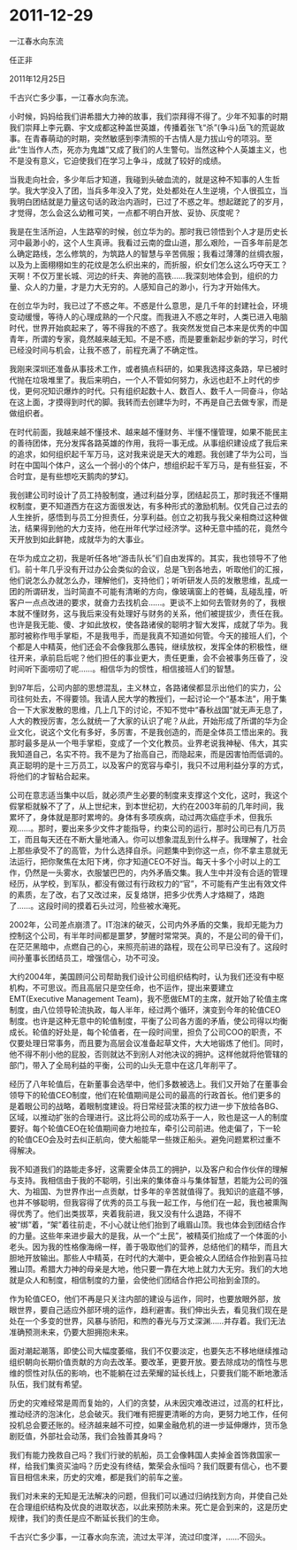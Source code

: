 # 2011-12-29

一江春水向东流

任正非

2011年12月25日

千古兴亡多少事，一江春水向东流。

小时候，妈妈给我们讲希腊大力神的故事，我们崇拜得不得了。少年不知事的时期我们崇拜上李元霸、宇文成都这种盖世英雄，传播着张飞“杀”(争斗)岳飞的荒诞故事。在青春萌动的时期，突然敏感到李清照的千古情人是力拔山兮的项羽。至此“生当作人杰，死亦为鬼雄”又成了我们的人生警句。当然这种个人英雄主义，也不是没有意义，它迫使我们在学习上争斗，成就了较好的成绩。

当我走向社会，多少年后才知道，我碰到头破血流的，就是这种不知事的人生哲学。我大学没入了团，当兵多年没入了党，处处都处在人生逆境，个人很孤立，当我明白团结就是力量这句话的政治内涵时，已过了不惑之年。想起蹉跎了的岁月，才觉得，怎么会这么幼稚可笑，一点都不明白开放、妥协、灰度呢？

我是在生活所迫，人生路窄的时候，创立华为的。那时我已领悟到个人才是历史长河中最渺小的，这个人生真谛。我看过云南的盘山道，那么艰险，一百多年前是怎么确定路线，怎么修筑的，为筑路人的智慧与辛苦佩服；我看过薄薄的丝绸衣服，以及为上面栩栩如生的花纹是怎么织出来的，而折服，织女们怎么这么巧夺天工？天啊！不仅万里长城、河边的纤夫、奔驰的高铁……我深刻地体会到，组织的力量、众人的力量，才是力大无穷的。人感知自己的渺小，行为才开始伟大。

在创立华为时，我已过了不惑之年。不惑是什么意思，是几千年的封建社会，环境变动缓慢，等待人的心理成熟的一个尺度。而我进入不惑之年时，人类已进入电脑时代，世界开始疯起来了，等不得我的不惑了。我突然发觉自己本来是优秀的中国青年，所谓的专家，竟然越来越无知。不是不惑，而是要重新起步新的学习，时代已经没时间与机会，让我不惑了，前程充满了不确定性。

我刚来深圳还准备从事技术工作，或者搞点科研的，如果我选择这条路，早已被时代抛在垃圾堆里了。我后来明白，一个人不管如何努力，永远也赶不上时代的步伐，更何况知识爆炸的时代。只有组织起数十人、数百人、数千人一同奋斗，你站在这上面，才摸得到时代的脚。我转而去创建华为时，不再是自己去做专家，而是做组织者。

在时代前面，我越来越不懂技术、越来越不懂财务、半懂不懂管理，如果不能民主的善待团体，充分发挥各路英雄的作用，我将一事无成。从事组织建设成了我后来的追求，如何组织起千军万马，这对我来说是天大的难题。我创建了华为公司，当时在中国叫个体户，这么一个弱小的个体户，想组织起千军万马，是有些狂妄，不合时宜，是有些想吃天鹅肉的梦幻。

我创建公司时设计了员工持股制度，通过利益分享，团结起员工，那时我还不懂期权制度，更不知道西方在这方面很发达，有多种形式的激励机制。仅凭自己过去的人生挫折，感悟到与员工分担责任，分享利益。创立之初我与我父亲相商过这种做法，结果得到他的大力支持，他在卅年代学过经济学。这种无意中插的花，竟然今天开放到如此鲜艳，成就华为的大事业。

在华为成立之初，我是听任各地“游击队长”们自由发挥的。其实，我也领导不了他们。前十年几乎没有开过办公会类似的会议，总是飞到各地去，听取他们的汇报，他们说怎么办就怎么办，理解他们，支持他们；听听研发人员的发散思维，乱成一团的所谓研发，当时简直不可能有清晰的方向，像玻璃窗上的苍蝇，乱碰乱撞，听客户一点点改进的要求，就奋力去找机会......。更谈不上如何去管财务的了，我根本就不懂财务，这与我后来没有处理好与财务的关系，他们被提拔少，责任在我。也许是我无能、傻、才如此放权，使各路诸侯的聪明才智大发挥，成就了华为。我那时被称作甩手掌柜，不是我甩手，而是我真不知道如何管。今天的接班人们，个个都是人中精英，他们还会不会像我那么愚钝，继续放权，发挥全体的积极性，继往开来，承前启后呢？他们担任的事业更大，责任更重，会不会被事务压昏了，没时间听下面唠叨了呢……。相信华为的惯性，相信接班人们的智慧。

到97年后，公司内部的思想混乱，主义林立，各路诸侯都显示出他们的实力，公司往何处去，不得要领。我请人民大学的教授们，一起讨论一个“基本法”，用于集合一下大家发散的思维，几上几下的讨论，不知不觉中“春秋战国”就无声无息了，人大的教授厉害，怎么就统一了大家的认识了呢？从此，开始形成了所谓的华为企业文化，说这个文化有多好，多厉害，不是我创造的，而是全体员工悟出来的。我那时最多是从一个甩手掌柜，变成了一个文化教员。业界老说我神秘、伟大，其实我知道自己，名实不符。我不是为了抬高自己，而隐起来，而是因害怕而低调的。真正聪明的是十三万员工，以及客户的宽容与牵引，我只不过用利益分享的方式，将他们的才智粘合起来。

公司在意志适当集中以后，就必须产生必要的制度来支撑这个文化，这时，我这个假掌柜就躲不了了，从上世纪末，到本世纪初，大约在2003年前的几年时间，我累坏了，身体就是那时累垮的。身体有多项疾病，动过两次癌症手术，但我乐观……。那时，要出来多少文件才能指导，约束公司的运行，那时公司已有几万员工，而且每天还在不断大量地涌入。你可以想象混乱到什么样子。我理解了，社会上那些承受不了的高管，为什么选择自杀。问题集中到你这一点，你不拿主意就无法运行，把你聚焦在太阳下烤，你才知道CEO不好当。每天十多个小时以上的工作，仍然是一头雾水，衣服皱巴巴的，内外矛盾交集。我人生中并没有合适的管理经历，从学校，到军队，都没有做过有行政权力的“官”，不可能有产生出有效文件的素质，左了改，右了又改过来，反复烙饼，把多少优秀人才烙糊了，烙跑了……。这段时间的摸着石头过河，险些被水淹死。

2002年，公司差点崩溃了。IT泡沫的破灭，公司内外矛盾的交集，我却无能为力控制这个公司，有半年时间都是噩梦，梦醒时常常哭。真的，不是公司的骨干们，在茫茫黑暗中，点燃自己的心，来照亮前进的路程，现在公司早已没有了。这段时间孙董事长团结员工，增强信心，功不可没。

大约2004年，美国顾问公司帮助我们设计公司组织结构时，认为我们还没有中枢机构，不可思议。而且高层只是空任命，也不运作，提出来要建立EMT(Executive Management Team)，我不愿做EMT的主席，就开始了轮值主席制度，由八位领导轮流执政，每人半年，经过两个循环，演变到今年的轮值CEO制度。也许是这种无意中的轮值制度，平衡了公司各方面的矛盾，使公司得以均衡成长。轮值的好处是，每个轮值者，在一段时间里，担负了公司COO的职责，不仅要处理日常事务，而且要为高层会议准备起草文件，大大地锻炼了他们。同时，他不得不削小他的屁股，否则就达不到别人对他决议的拥护。这样他就将他管辖的部门，带入了全局利益的平衡，公司的山头无意中在这几年削平了。

经历了八年轮值后，在新董事会选举中，他们多数被选上。我们又开始了在董事会领导下的轮值CEO制度，他们在轮值期间是公司的最高的行政首长。他们更多的是着眼公司的战略，着眼制度建设。将日常经营决策的权力进一步下放给各BG、区域，以推动扩张的合理进行。这比将公司的成功系于一人，败也是这一人的制度要好。每个轮值CEO在轮值期间奋力地拉车，牵引公司前进。他走偏了，下一轮的轮值CEO会及时去纠正航向，使大船能早一些拨正船头。避免问题累积过重不得解决。

我不知道我们的路能走多好，这需要全体员工的拥护，以及客户和合作伙伴的理解与支持。我相信由于我的不聪明，引出来的集体奋斗与集体智慧，若能为公司的强大、为祖国、为世界作出一点贡献，廿多年的辛苦就值得了。我知识的底蕴不够，也并不够聪明，但我容得了优秀的员工与我一起工作，与他们在一起，我也被熏陶得优秀了。他们出类拔萃，夹着我前进，我又没有什么退路，不得不被“绑”着，“架”着往前走，不小心就让他们抬到了峨眉山顶。我也体会到团结合作的力量。这些年来进步最大的是我，从一个“土民”，被精英们抬成了一个体面的小老头。因为我的性格像海绵一样，善于吸取他们的营养，总结他们的精华，而且大胆地开放输出。那些人中精英，在时代的大潮中，更会被众人团结合作抬到喜马拉雅山顶。希腊大力神的母亲是大地，他只要一靠在大地上就力大无穷。我们的大地就是众人和制度，相信制度的力量，会使他们团结合作把公司抬到金顶的。

作为轮值CEO，他们不再是只关注内部的建设与运作，同时，也要放眼外部，放眼世界，要自己适应外部环境的运作，趋利避害。我们伸出头去，看见我们现在是处在一个多变的世界，风暴与骄阳，和煦的春光与万丈深渊……并存着。我们无法准确预测未来，仍要大胆拥抱未来。

面对潮起潮落，即使公司大幅度萎缩，我们不仅要淡定，也要矢志不移地继续推动组织朝向长期价值贡献的方向去改革。要改革，更要开放。要去除成功的惰性与思维的惯性对队伍的影响，也不能躺在过去荣耀的延长线上，只要我们能不断地激活队伍，我们就有希望。

历史的灾难经常是周而复始的，人们的贪婪，从未因灾难改进过，过高的杠杆比，推动经济的泡沫化，总会破灭。我们唯有把握更清晰的方向，更努力地工作，任何投机总会要还账的。经济越来越不可控，如果金融危机的进一步延伸爆炸，货币急剧贬值，外部社会动荡，我们会独善其身吗？

我们有能力挽救自己吗？我们行驶的航船，员工会像韩国人卖掉金首饰救国家一样，给我们集资买油吗？历史没有终结，繁荣会永恒吗？我们既要有信心，也不要盲目相信未来，历史的灾难，都是我们的前车之鉴。

我们对未来的无知是无法解决的问题，但我们可以通过归纳找到方向，并使自己处在合理组织结构及优良的进取状态，以此来预防未来。死亡是会到来的，这是历史规律，我们的责任是应不断延长我们的生命。

千古兴亡多少事，一江春水向东流，流过太平洋，流过印度洋，……不回头。
